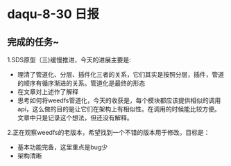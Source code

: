daqu-8-30 日报
==============

完成的任务\~
------------

1.SDS原型（三)缓慢推进，今天的进展主要是:

-   理清了管道化、分层、插件化三者的关系，它们其实是按照分层，插件，管道的顺序有循序渐进的关系。管道化是最终的形态
-   在文章对上述作了解释
-   思考如何将weedfs管道化，今天的收获是，每个模块都应该提供相似的调用api，这么做的目的是让它们在架构上有相似性。在调用的时候能比较方便。文章中只是记录这个想法，但还没有解释。

2.正在观察weedfs的老版本，希望找到一个不错的版本用于修改。目标是：

-   基本功能完备，这里重点是bug少
-   架构清晰

